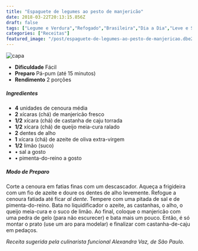 ```yaml
---
title: "Espaguete de legumes ao pesto de manjericão"
date: 2018-03-22T20:13:15.856Z
draft: false
tags: ["Legume e Verdura","Refogado","Brasileira","Dia a Dia","Leve e Saudável","Dietas à base de legumes","Vegetais e legumes"]
categories: ["Receitas"]
featured_image: "/post/espaguete-de-legumes-ao-pesto-de-manjericao.dbe22bea.jpg"
---
```


![capa](/post/espaguete-de-legumes-ao-pesto-de-manjericao.dbe22bea.jpg)

*   **Dificuldade** Fácil
*   **Preparo** Pá-pum (até 15 minutos)
*   **Rendimento** 2 porções

##### Ingredientes

*   **4** unidades de cenoura média
*   **2** xícaras (chá) de manjericão fresco
*   **1/2** xícara (chá) de castanha de caju torrada
*   **1/2** xícara (chá) de queijo meia-cura ralado
*   **2** dentes de alho
*   **1** xícara (chá) de azeite de oliva extra-virgem
*   **1/2** limão (suco)
*   • sal a gosto
*   • pimenta-do-reino a gosto

##### Modo de Preparo

Corte a cenoura em fatias finas com um descascador. Aqueça a frigideira com um fio de azeite e doure os dentes de alho levemente. Refogue a cenoura fatiada até ficar _al dente_. Tempere com uma pitada de sal e de pimenta-do-reino. Bata no liquidificador o azeite, as castanhas, o alho, o queijo meia-cura e o suco de limão. Ao final, coloque o manjericão com uma pedra de gelo (para não escurecer) e bata mais um pouco. Então, é só montar o prato (use um aro para modelar) e finalizar com castanha-de-caju em pedaços.

_Receita sugerida pela culinarista funcional Alexandra Vaz, de São Paulo._
